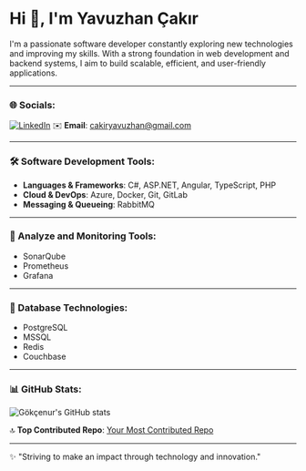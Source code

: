 # Hi 👋, I'm Yavuzhan Çakır

I'm a passionate software developer constantly exploring new technologies and improving my skills. With a strong foundation in web development and backend systems, I aim to build scalable, efficient, and user-friendly applications.

---

### 🌐 Socials:
[![LinkedIn]([https://img.shields.io/badge/LinkedIn-blue?logo=linkedin&logoColor=white)](https://www.linkedin.com/in/your-profile](https://www.linkedin.com/in/yavuzhan-çakır-884409290/))  
✉️ **Email**: [cakiryavuzhan@gmail.com](mailto:youremail@example.com)

---

### 🛠 Software Development Tools:
- **Languages & Frameworks**: C#, ASP.NET, Angular, TypeScript, PHP  
- **Cloud & DevOps**: Azure, Docker, Git, GitLab  
- **Messaging & Queueing**: RabbitMQ  

---

### 🔎 Analyze and Monitoring Tools:
- SonarQube  
- Prometheus  
- Grafana  

---

### 💾 Database Technologies:
- PostgreSQL  
- MSSQL  
- Redis  
- Couchbase  

---

### 📊 GitHub Stats:
![Gökçenur's GitHub stats](https://github-readme-stats.vercel.app/api?username=yourusername&show_icons=true&theme=radical)  

🔝 **Top Contributed Repo**: [Your Most Contributed Repo](https://github.com/yourusername/yourrepo)  

---

✨ "Striving to make an impact through technology and innovation."  
